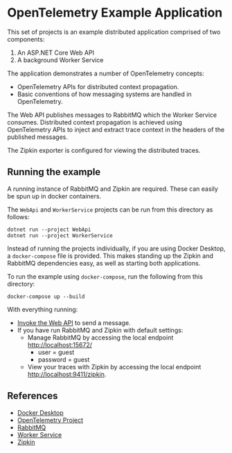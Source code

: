 # OpenTelemetry Example Application

This set of projects is an example distributed application comprised of two
components:

1. An ASP.NET Core Web API
2. A background Worker Service

The application demonstrates a number of OpenTelemetry concepts:

* OpenTelemetry APIs for distributed context propagation.
* Basic conventions of how messaging systems are handled in OpenTelemetry.

The Web API publishes messages to RabbitMQ which the Worker Service consumes.
Distributed context propagation is achieved using OpenTelemetry APIs to inject
and extract trace context in the headers of the published messages.

The Zipkin exporter is configured for viewing the distributed traces.

## Running the example

A running instance of RabbitMQ and Zipkin are required. These can easily be
spun up in docker containers.

The `WebApi` and `WorkerService` projects can be run from this directory as
follows:

```shell
dotnet run --project WebApi
dotnet run --project WorkerService
```

Instead of running the projects individually, if you are using Docker Desktop,
a `docker-compose` file is provided. This makes standing up the Zipkin and
RabbitMQ dependencies easy, as well as starting both applications.

To run the example using `docker-compose`, run the following from this
directory:

```shell
docker-compose up --build
```

With everything running:

* [Invoke the Web API](http://localhost:5000/SendMessage) to send a message.
* If you have run RabbitMQ and Zipkin with default settings:
  * Manage RabbitMQ by accessing the local endpoint
  [http://localhost:15672/](http://localhost:15672/)
    * user = guest
    * password = guest
  * View your traces with Zipkin by accessing the local endpoint
  [http://localhost:9411/zipkin](http://localhost:9411/zipkin).

## References

* [Docker Desktop](https://www.docker.com/products/docker-desktop)
* [OpenTelemetry Project](https://opentelemetry.io/)
* [RabbitMQ](https://www.rabbitmq.com/)
* [Worker Service](https://docs.microsoft.com/azure/azure-monitor/app/worker-service)
* [Zipkin](https://zipkin.io)
